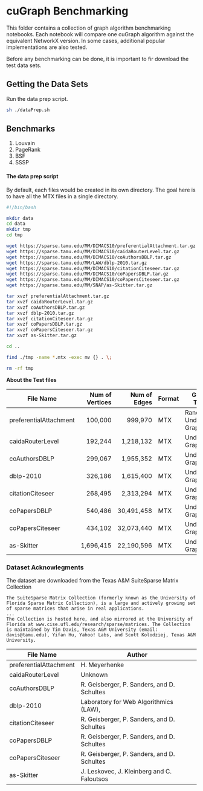 # cuGraph Benchmarking

This folder contains a collection of graph algorithm benchmarking notebooks.  Each notebook will compare one cuGraph algorithm against the equivalent NetworkX version.  In some cases, additional popular implementations are also tested.

Before any benchmarking can be done, it is important to fir download the test data sets.


## Getting the Data Sets

Run the data prep script.

```bash
sh ./dataPrep.sh
```

## Benchmarks

1. Louvain
2. PageRank
3. BSF
4. SSSP




#### The data prep script  
By default, each files would be created in its own directory.  The goal here is to have all the MTX files in a single directory.


```bash
#!/bin/bash

mkdir data
cd data
mkdir tmp
cd tmp

wget https://sparse.tamu.edu/MM/DIMACS10/preferentialAttachment.tar.gz
wget https://sparse.tamu.edu/MM/DIMACS10/caidaRouterLevel.tar.gz
wget https://sparse.tamu.edu/MM/DIMACS10/coAuthorsDBLP.tar.gz
wget https://sparse.tamu.edu/MM/LAW/dblp-2010.tar.gz
wget https://sparse.tamu.edu/MM/DIMACS10/citationCiteseer.tar.gz
wget https://sparse.tamu.edu/MM/DIMACS10/coPapersDBLP.tar.gz
wget https://sparse.tamu.edu/MM/DIMACS10/coPapersCiteseer.tar.gz
wget https://sparse.tamu.edu/MM/SNAP/as-Skitter.tar.gz

tar xvzf preferentialAttachment.tar.gz
tar xvzf caidaRouterLevel.tar.gz
tar xvzf coAuthorsDBLP.tar.gz
tar xvzf dblp-2010.tar.gz
tar xvzf citationCiteseer.tar.gz
tar xvzf coPapersDBLP.tar.gz
tar xvzf coPapersCiteseer.tar.gz
tar xvzf as-Skitter.tar.gz

cd ..

find ./tmp -name *.mtx -exec mv {} . \;

rm -rf tmp
```



**About the Test files**

| File Name              | Num of Vertices | Num of Edges | Format |  Graph Type               | Symmetric   |
| ---------------------- | --------------: | -----------: |--------|---------------------------|-------------|
| preferentialAttachment |         100,000 |      999,970 | MTX    | Random Undirected Graph   | Yes         |
| caidaRouterLevel       |         192,244 |    1,218,132 | MTX    | Undirected Graph          | Yes         |
| coAuthorsDBLP          |         299,067 |    1,955,352  |MTX    | Undirected Graph          | Yes         |
| dblp-2010              |         326,186 |    1,615,400 | MTX    | Undirected Graph          | Yes         |
| citationCiteseer       |         268,495 |    2,313,294 | MTX    | Undirected Graph          | Yes         |
| coPapersDBLP           |         540,486 |   30,491,458 | MTX    | Undirected Graph          | Yes         |
| coPapersCiteseer       |         434,102 |   32,073,440 | MTX    | Undirected Graph          | Yes         |
| as-Skitter             |       1,696,415 |   22,190,596 | MTX    | Undirected Graph          | Yes         |



### Dataset Acknowlegments

The dataset are downloaded from the Texas A&M SuiteSparse Matrix Collection

```
The SuiteSparse Matrix Collection (formerly known as the University of Florida Sparse Matrix Collection), is a large and actively growing set of sparse matrices that arise in real applications. 
...
The Collection is hosted here, and also mirrored at the University of Florida at www.cise.ufl.edu/research/sparse/matrices. The Collection is maintained by Tim Davis, Texas A&M University (email: davis@tamu.edu), Yifan Hu, Yahoo! Labs, and Scott Kolodziej, Texas A&M University. 
```

| File Name              |  Author        |
| ---------------------- |----------------|
| preferentialAttachment | H. Meyerhenke  |
| caidaRouterLevel       | Unknown        |
| coAuthorsDBLP          | R. Geisberger, P. Sanders, and D. Schultes |
| dblp-2010              | Laboratory for Web Algorithmics (LAW), |
| citationCiteseer       | R. Geisberger, P. Sanders, and D. Schultes  |
| coPapersDBLP           | R. Geisberger, P. Sanders, and D. Schultes  |
| coPapersCiteseer       | R. Geisberger, P. Sanders, and D. Schultes |
| as-Skitter             | J. Leskovec, J. Kleinberg and C. Faloutsos |




